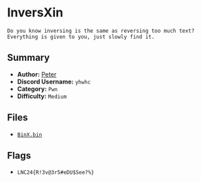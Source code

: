 # InversXin
``Do you know inversing is the same as reversing too much text? Everything is given to you, just slowly find it.``

## Summary
- **Author:** [Peter](https://github.com/Etitg-liau)
- **Discord Username:** `yhwhc`
- **Category:** `Pwn`
- **Difficulty:** `Medium`

## Files
- [`BinX.bin`](./dist/BinX.bin)

## Flags
- `LNC24{R!3v@3r5#eDU$See?%}`